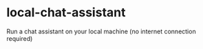 # local-chat-assistant
Run a chat assistant on your local machine (no internet connection required)
